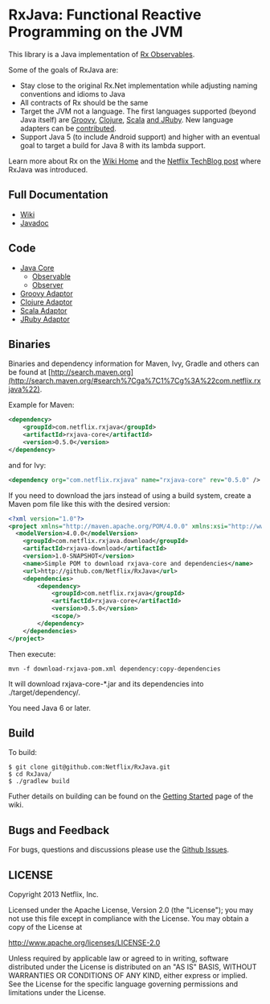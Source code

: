 # RxJava: Functional Reactive Programming on the JVM

This library is a Java implementation of <a href="https://rx.codeplex.com">Rx Observables</a>.

Some of the goals of RxJava are:

- Stay close to the original Rx.Net implementation while adjusting naming conventions and idioms to Java
- All contracts of Rx should be the same
- Target the JVM not a language. The first languages supported (beyond Java itself) are 
<a href="https://github.com/Netflix/RxJava/tree/master/language-adaptors/rxjava-groovy">Groovy</a>, 
<a href="https://github.com/Netflix/RxJava/tree/master/language-adaptors/rxjava-clojure">Clojure</a>, 
<a href="https://github.com/Netflix/RxJava/tree/master/language-adaptors/rxjava-scala">Scala</a> 
<a href="https://github.com/Netflix/RxJava/tree/master/language-adaptors/rxjava-jruby">and JRuby</a>. 
New language adapters can be <a href="https://github.com/Netflix/RxJava/wiki/How-to-Contribute">contributed</a>.
- Support Java 5 (to include Android support) and higher with an eventual goal to target a build for Java 8 with its lambda support.

Learn more about Rx on the <a href="https://github.com/Netflix/RxJava/wiki">Wiki Home</a> and the <a href="http://techblog.netflix.com/2013/02/rxjava-netflix-api.html">Netflix TechBlog post</a> where RxJava was introduced.

## Full Documentation

- [Wiki](https://github.com/Netflix/RxJava/wiki)
- <a href="http://netflix.github.com/RxJava/javadoc/">Javadoc</a>

## Code

- <a href="https://github.com/Netflix/RxJava/tree/master/rxjava-core">Java Core</a>   
  - <a href="https://github.com/Netflix/RxJava/tree/master/rxjava-core/src/main/java/rx/Observable.java">Observable</a>
  - <a href="https://github.com/Netflix/RxJava/tree/master/rxjava-core/src/main/java/rx/Observer.java">Observer</a>
- <a href="https://github.com/Netflix/RxJava/tree/master/language-adaptors/rxjava-groovy">Groovy Adaptor</a> 
- <a href="https://github.com/Netflix/RxJava/tree/master/language-adaptors/rxjava-clojure">Clojure Adaptor</a> 
- <a href="https://github.com/Netflix/RxJava/tree/master/language-adaptors/rxjava-scala">Scala Adaptor</a> 
- <a href="https://github.com/Netflix/RxJava/tree/master/language-adaptors/rxjava-jruby">JRuby Adaptor</a>   

## Binaries

Binaries and dependency information for Maven, Ivy, Gradle and others can be found at [http://search.maven.org](http://search.maven.org/#search%7Cga%7C1%7Cg%3A%22com.netflix.rxjava%22).

Example for Maven:

```xml
<dependency>
    <groupId>com.netflix.rxjava</groupId>
    <artifactId>rxjava-core</artifactId>
    <version>0.5.0</version>
</dependency>
```
and for Ivy:

```xml
<dependency org="com.netflix.rxjava" name="rxjava-core" rev="0.5.0" />
```

If you need to download the jars instead of using a build system, create a Maven pom file like this with the desired version:

```xml
<?xml version="1.0"?>
<project xmlns="http://maven.apache.org/POM/4.0.0" xmlns:xsi="http://www.w3.org/2001/XMLSchema-instance" xsi:schemaLocation="http://maven.apache.org/POM/4.0.0 http://maven.apache.org/xsd/maven-4.0.0.xsd">
  <modelVersion>4.0.0</modelVersion>
	<groupId>com.netflix.rxjava.download</groupId>
	<artifactId>rxjava-download</artifactId>
	<version>1.0-SNAPSHOT</version>
	<name>Simple POM to download rxjava-core and dependencies</name>
	<url>http://github.com/Netflix/RxJava</url>
	<dependencies>
		<dependency>
			<groupId>com.netflix.rxjava</groupId>
			<artifactId>rxjava-core</artifactId>
			<version>0.5.0</version>
			<scope/>
		</dependency>
	</dependencies>
</project>
```

Then execute:

```
mvn -f download-rxjava-pom.xml dependency:copy-dependencies
```

It will download rxjava-core-*.jar and its dependencies into ./target/dependency/.

You need Java 6 or later.

## Build

To build:

```
$ git clone git@github.com:Netflix/RxJava.git
$ cd RxJava/
$ ./gradlew build
```

Futher details on building can be found on the [Getting Started](https://github.com/Netflix/RxJava/wiki/Getting-Started) page of the wiki.

## Bugs and Feedback

For bugs, questions and discussions please use the [Github Issues](https://github.com/Netflix/RxJava/issues).

 
## LICENSE

Copyright 2013 Netflix, Inc.

Licensed under the Apache License, Version 2.0 (the "License");
you may not use this file except in compliance with the License.
You may obtain a copy of the License at

<http://www.apache.org/licenses/LICENSE-2.0>

Unless required by applicable law or agreed to in writing, software
distributed under the License is distributed on an "AS IS" BASIS,
WITHOUT WARRANTIES OR CONDITIONS OF ANY KIND, either express or implied.
See the License for the specific language governing permissions and
limitations under the License.

